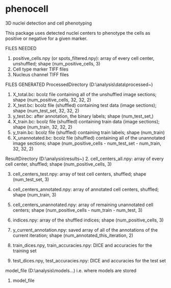 # phenocell
3D nuclei detection and cell phenotyping 

This package uses detected nuclei centers to phenotype the cells as positive or negative for a given marker. 

FILES NEEDED
1. positive_cells.npy (or spots_filtered.npy): array of every cell center, unshuffled; shape (num_positive_cells, 3)
2. Cell type marker TIFF files 
3. Nucleus channel TIFF files

FILES GENERATED
ProcessedDirectory (D:\analysis\data\processed\~)
1. X_total.bc: bcolz file containing all of the unshuffled image sections; shape (num_positive_cells, 32, 32, 2)
2. X_test.bc: bcolz file (shuffled) containing test data (image sections); shape (num_test_set, 32, 32, 2)
3. y_test.bc: after annotation, the binary labels; shape (num_test_set,)
4. X_train.bc: bcolz file (shuffled) containing train data (image sections); shape (num_train, 32, 32, 2)
5. y_train.bc: bcolz file (shuffled) containing train labels; shape (num_train) 
6. X_unannotated.bc: bcolz file (shuffled) containing all of the unannotated image sections; shape (num_positive_cells - num_test_set - num_train, 32, 32, 2)

ResultDirectory (D:\analysis\results\~)
2. cell_centers_all.npy: array of every cell center, shuffled;  shape (num_positive_cells, 3)

3. cell_centers_test.npy: array of test cell centers, shuffled; shape (num_test_set, 3)

4. cell_centers_annotated.npy: array of annotated cell centers, shuffled; shape (num_train, 3)

5. cell_centers_unannotated.npy: array of remaining unannotated cell centers; shape (num_positive_cells - num_train - num_test, 3)

6. indices.npy: array of the shuffled indices; shape (num_positive_cells, 3)

7. y_current_annotation.npy: saved array of all of the annotations of the current iteration; shape (num_annotated_this_iteration, 2)

8. train_dices.npy, train_accuracies.npy: DICE and  accuracies for the training set 

9. test_dices.npy, test_accuracies.npy: DICE and accuracies for the test set


model_file (D:\analysis\models\...) i.e. where models are stored 
1. model_file 
